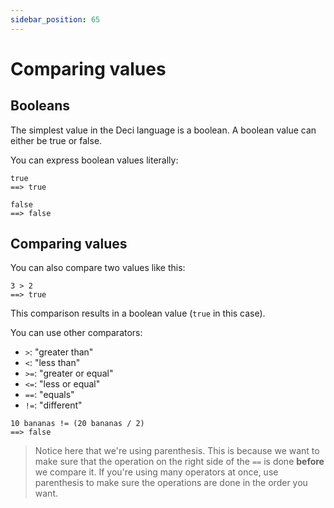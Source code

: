 ```yaml
---
sidebar_position: 65
---
```


# Comparing values

## Booleans

The simplest value in the Deci language is a boolean. A boolean value can either be true or false.

You can express boolean values literally:

```deci live
true
==> true
```

```deci live
false
==> false
```

## Comparing values

You can also compare two values like this:

```deci live
3 > 2
==> true
```

This comparison results in a boolean value (`true` in this case).

You can use other comparators:

- `>`: "greater than"
- `<`: "less than"
- `>=`: "greater or equal"
- `<=`: "less or equal"
- `==`: "equals"
- `!=`: "different"

```deci live
10 bananas != (20 bananas / 2)
==> false
```

> Notice here that we're using parenthesis. This is because we want to make sure that the operation on the right side of the `==` is done **before** we compare it. If you're using many operators at once, use parenthesis to make sure the operations are done in the order you want.
